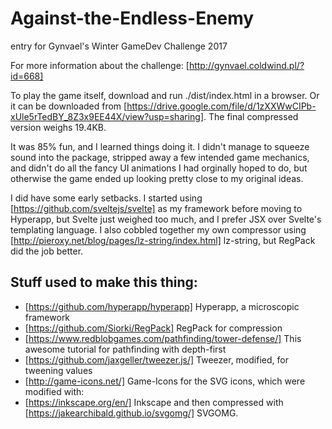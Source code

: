 # Against-the-Endless-Enemy
entry for Gynvael's Winter GameDev Challenge 2017

For more information about the challenge: [http://gynvael.coldwind.pl/?id=668]

To play the game itself, download and run ./dist/index.html in a browser. Or it can be downloaded from  [https://drive.google.com/file/d/1zXXWwCIPb-xUle5rTedBY_8Z3x9EE44X/view?usp=sharing]. The final compressed version weighs 19.4KB. 

It was 85% fun, and I learned things doing it. I didn't manage to squeeze sound into the package, stripped away a few intended game mechanics, and didn't do all the fancy UI animations I had orginally hoped to do, but otherwise the game ended up looking pretty close to my original ideas.

I did have some early setbacks. I started using [https://github.com/sveltejs/svelte] as my framework before moving to Hyperapp, but Svelte just weighed too much, and I prefer JSX over Svelte's templating language. I also cobbled together my own compressor using [http://pieroxy.net/blog/pages/lz-string/index.html] lz-string, but RegPack did the job better.

## Stuff used to make this thing:

* [https://github.com/hyperapp/hyperapp] Hyperapp, a microscopic framework
* [https://github.com/Siorki/RegPack] RegPack for compression
* [https://www.redblobgames.com/pathfinding/tower-defense/] This awesome tutorial for pathfinding with depth-first 
* [https://github.com/jaxgeller/tweezer.js/] Tweezer, modified, for tweening values
* [http://game-icons.net/] Game-Icons for the SVG icons, which were modified with:
* [https://inkscape.org/en/] Inkscape and then compressed with [https://jakearchibald.github.io/svgomg/] SVGOMG.
